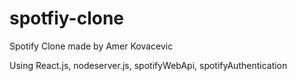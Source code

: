 # spotfiy-clone
Spotify Clone made by Amer Kovacevic

Using React.js, nodeserver.js, spotifyWebApi, spotifyAuthentication
